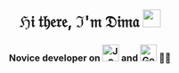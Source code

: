 <h1 align="center">ℌ𝔦 𝔱𝔥𝔢𝔯𝔢, ℑ'𝔪 𝔇𝔦𝔪𝔞</a> 
<img src="https://github.com/blackcater/blackcater/raw/main/images/Hi.gif" height="32"/></h1>
<h3 align="center">Novice developer on <img src="https://simpleicons.org/icons/javascript.svg" alt="JS" height="30"> and <img src="[https://simpleicons.org/icons/javascript.svg](https://simpleicons.org/icons/go.svg)" alt="Go" height="30"> 🐱‍🐉</h3>
